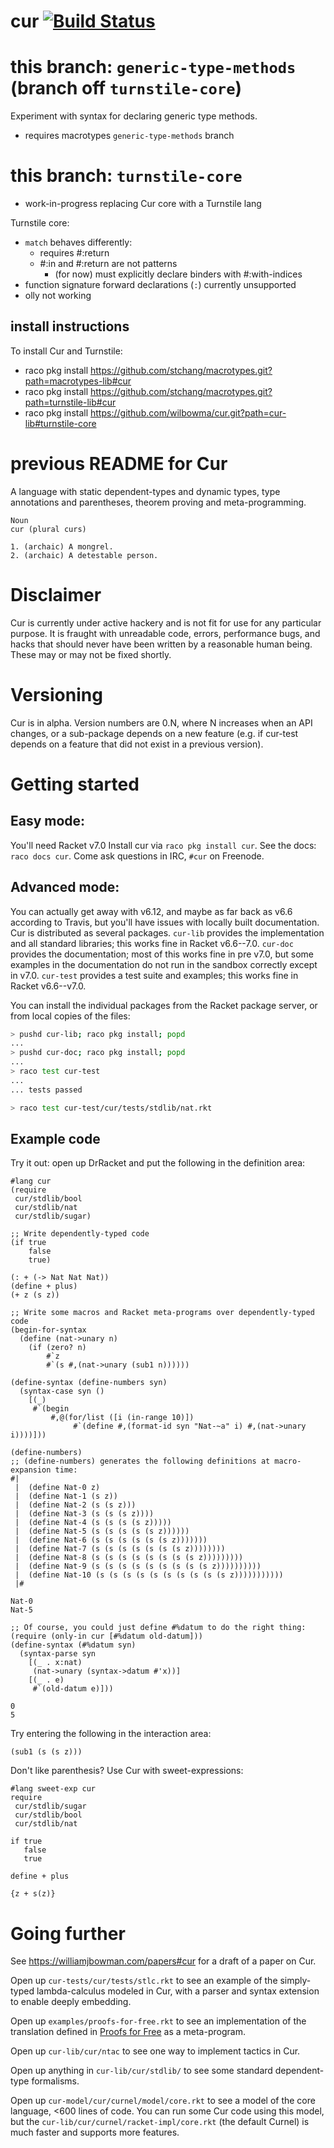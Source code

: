 cur [![Build Status](https://travis-ci.org/stchang/cur.svg?branch=turnstile-core)](https://travis-ci.org/stchang/cur/)
===

this branch: `generic-type-methods` (branch off `turnstile-core`)
=============================

Experiment with syntax for declaring generic type methods.

- requires macrotypes `generic-type-methods` branch

this branch: `turnstile-core`
=============================

- work-in-progress replacing Cur core with a Turnstile lang

Turnstile core:
- `match` behaves differently:
  - requires #:return
  - #:in and #:return are not patterns
    - (for now) must explicitly declare binders with #:with-indices
- function signature forward declarations (`:`) currently unsupported
- olly not working

## install instructions
To install Cur and Turnstile:
  - raco pkg install https://github.com/stchang/macrotypes.git?path=macrotypes-lib#cur
  - raco pkg install https://github.com/stchang/macrotypes.git?path=turnstile-lib#cur
  - raco pkg install https://github.com/wilbowma/cur.git?path=cur-lib#turnstile-core


previous README for Cur
=======================

A language with static dependent-types and dynamic types, type
annotations and parentheses, theorem proving and meta-programming.

```
Noun
cur (plural curs)

1. (archaic) A mongrel.
2. (archaic) A detestable person.
```

Disclaimer
==========
Cur is currently under active hackery and is not fit for use for any
particular purpose. It is fraught with unreadable code, errors,
performance bugs, and hacks that should never have been written by a
reasonable human being.
These may or may not be fixed shortly.

Versioning
=======
Cur is in alpha. Version numbers are 0.N, where N increases when an
API changes, or a sub-package depends on a new feature (e.g. if
cur-test depends on a feature that did not exist in a previous version).

Getting started
===============

## Easy mode:
You'll need Racket v7.0
Install cur via `raco pkg install cur`. See the docs: `raco docs cur`. Come ask questions in IRC,
`#cur` on Freenode.

## Advanced mode:
You can actually get away with v6.12, and maybe as far back as v6.6 according to
Travis, but you'll have issues with locally built documentation.
Cur is distributed as several packages.
`cur-lib` provides the implementation and all standard libraries; this works
fine in Racket v6.6--7.0.
`cur-doc` provides the documentation; most of this works fine in pre v7.0, but
some examples in the documentation do not run in the sandbox correctly except in
v7.0.
`cur-test` provides a test suite and examples; this works fine in Racket
v6.6--v7.0.

You can install the individual packages from the Racket package server, or from local copies of the
files:

```sh
> pushd cur-lib; raco pkg install; popd
...
> pushd cur-doc; raco pkg install; popd
...
> raco test cur-test
...
... tests passed
```

```sh
> raco test cur-test/cur/tests/stdlib/nat.rkt
```

## Example code
Try it out: open up DrRacket and put the following in the definition area:

```racket
#lang cur
(require
 cur/stdlib/bool
 cur/stdlib/nat
 cur/stdlib/sugar)

;; Write dependently-typed code
(if true
    false
    true)

(: + (-> Nat Nat Nat))
(define + plus)
(+ z (s z))

;; Write some macros and Racket meta-programs over dependently-typed code
(begin-for-syntax
  (define (nat->unary n)
    (if (zero? n)
        #`z
        #`(s #,(nat->unary (sub1 n))))))

(define-syntax (define-numbers syn)
  (syntax-case syn ()
    [(_)
     #`(begin
         #,@(for/list ([i (in-range 10)])
              #`(define #,(format-id syn "Nat-~a" i) #,(nat->unary i))))]))

(define-numbers)
;; (define-numbers) generates the following definitions at macro-expansion time:
#|
 |  (define Nat-0 z)
 |  (define Nat-1 (s z))
 |  (define Nat-2 (s (s z)))
 |  (define Nat-3 (s (s (s z))))
 |  (define Nat-4 (s (s (s (s z)))))
 |  (define Nat-5 (s (s (s (s (s z))))))
 |  (define Nat-6 (s (s (s (s (s (s z)))))))
 |  (define Nat-7 (s (s (s (s (s (s (s z))))))))
 |  (define Nat-8 (s (s (s (s (s (s (s (s z)))))))))
 |  (define Nat-9 (s (s (s (s (s (s (s (s (s z))))))))))
 |  (define Nat-10 (s (s (s (s (s (s (s (s (s (s z)))))))))))
 |#

Nat-0
Nat-5

;; Of course, you could just define #%datum to do the right thing:
(require (only-in cur [#%datum old-datum]))
(define-syntax (#%datum syn)
  (syntax-parse syn
    [(_ . x:nat)
     (nat->unary (syntax->datum #'x))]
    [(_ . e)
     #`(old-datum e)]))

0
5
```

Try entering the following in the interaction area:
```racket
(sub1 (s (s z)))
```

Don't like parenthesis? Use Cur with sweet-expressions:
```racket
#lang sweet-exp cur
require
 cur/stdlib/sugar
 cur/stdlib/bool
 cur/stdlib/nat

if true
   false
   true

define + plus

{z + s(z)}
```

Going further
=============

See https://williamjbowman.com/papers#cur for a draft of a paper on Cur.

Open up `cur-tests/cur/tests/stlc.rkt` to see an example of the
simply-typed lambda-calculus modeled in Cur, with a parser and syntax
extension to enable deeply embedding.

Open up `examples/proofs-for-free.rkt` to see an implementation of the
translation defined in [Proofs for Free](http://staff.city.ac.uk/~ross/papers/proofs.html) as a meta-program.

Open up `cur-lib/cur/ntac` to see one way to implement tactics in Cur.

Open up anything in `cur-lib/cur/stdlib/` to see some standard dependent-type
formalisms.

Open up `cur-model/cur/curnel/model/core.rkt` to see a model of the core
language, <600 lines of code.
You can run some Cur code using this model, but the
`cur-lib/cur/curnel/racket-impl/core.rkt` (the default Curnel) is much
faster and supports more features.
